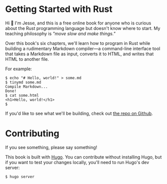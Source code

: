 # Getting Started with Rust

Hi 👋 I'm Jesse, and this is a free online book for anyone who is curious about 
the Rust programming language but doesn't know where to start. My teaching 
philosophy is _"move slow and make things."_

Over this book's six chapters, we'll learn how to program in Rust while building a 
rudimentary Markdown compiler&mdash;a command-line interface tool that takes 
a Markdown file as input, converts it to HTML, and writes that HTML to another 
file.

For example:

```
$ echo "# Hello, world!" > some.md
$ tinymd some.md
Compile Markdown...
Done!
$ cat some.html
<h1>Hello, world!</h1>
$ 
```

If you'd like to see what we'll be building, check out [the repo on Github](https://github.com/jesselawson/tinymd).

# Contributing

If you see something, please say something!

This book is built with [Hugo](https://gohugo.io/). You can contribute 
without installing Hugo, but if you want to test your changes locally,
you'll need to run Hugo's dev server:

```
$ hugo server
```

